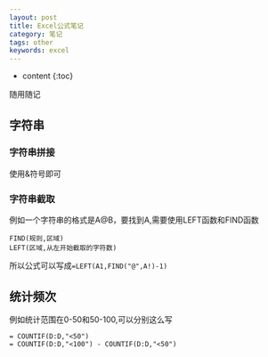 ```yaml
---
layout: post
title: Excel公式笔记 
category: 笔记
tags: other
keywords: excel
---
```

* content
{:toc}

随用随记

## 字符串

### 字符串拼接

使用&符号即可
### 字符串截取

例如一个字符串的格式是A@B，要找到A,需要使用LEFT函数和FIND函数
```
FIND(规则,区域)
LEFT(区域,从左开始截取的字符数)
```
所以公式可以写成`=LEFT(A1,FIND("@",A!)-1)`


## 统计频次

例如统计范围在0-50和50-100,可以分别这么写
```
= COUNTIF(D:D,"<50")
= COUNTIF(D:D,"<100") - COUNTIF(D:D,"<50")
```